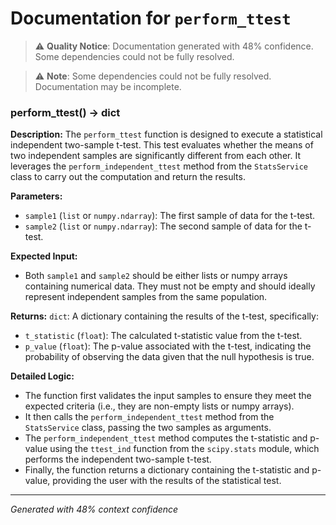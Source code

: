 # Documentation for `perform_ttest`

> ⚠️ **Quality Notice**: Documentation generated with 48% confidence. Some dependencies could not be fully resolved.


> ⚠️ **Note**: Some dependencies could not be fully resolved. Documentation may be incomplete.
### perform_ttest() -> dict

**Description:**
The `perform_ttest` function is designed to execute a statistical independent two-sample t-test. This test evaluates whether the means of two independent samples are significantly different from each other. It leverages the `perform_independent_ttest` method from the `StatsService` class to carry out the computation and return the results.

**Parameters:**
- `sample1` (`list` or `numpy.ndarray`): The first sample of data for the t-test.
- `sample2` (`list` or `numpy.ndarray`): The second sample of data for the t-test.

**Expected Input:**
- Both `sample1` and `sample2` should be either lists or numpy arrays containing numerical data. They must not be empty and should ideally represent independent samples from the same population.

**Returns:**
`dict`: A dictionary containing the results of the t-test, specifically:
- `t_statistic` (`float`): The calculated t-statistic value from the t-test.
- `p_value` (`float`): The p-value associated with the t-test, indicating the probability of observing the data given that the null hypothesis is true.

**Detailed Logic:**
- The function first validates the input samples to ensure they meet the expected criteria (i.e., they are non-empty lists or numpy arrays).
- It then calls the `perform_independent_ttest` method from the `StatsService` class, passing the two samples as arguments.
- The `perform_independent_ttest` method computes the t-statistic and p-value using the `ttest_ind` function from the `scipy.stats` module, which performs the independent two-sample t-test.
- Finally, the function returns a dictionary containing the t-statistic and p-value, providing the user with the results of the statistical test.

---
*Generated with 48% context confidence*
